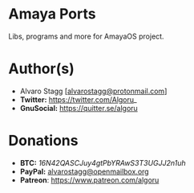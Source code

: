 # Amaya Ports

Libs, programs and more for AmayaOS project.

# Author(s)

* Alvaro Stagg [alvarostagg@protonmail.com]
* **Twitter:** https://twitter.com/Algoru_
* **GnuSocial:** https://quitter.se/algoru

# Donations

* **BTC:** _16N42QASCJuy4gtPbYRAwS3T3UGJJ2n1uh_
* **PayPal:** alvarostagg@openmailbox.org
* **Patreon**: https://www.patreon.com/algoru
